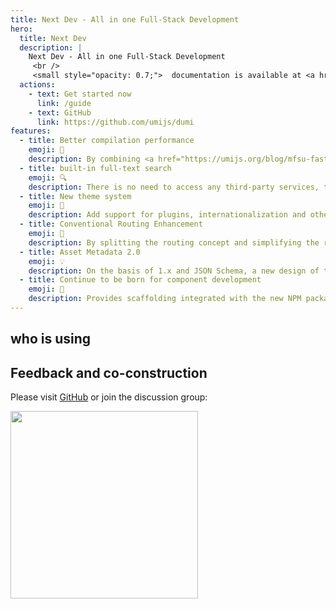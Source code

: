 ```yaml
---
title: Next Dev - All in one Full-Stack Development
hero:
  title: Next Dev
  description: |
    Next Dev - All in one Full-Stack Development
     <br />
     <small style="opacity: 0.7;">  documentation is available at <a href="https://d.umijs.org" style="color: #1677ff;">d.umijs.org< /a></small>
  actions:
    - text: Get started now
      link: /guide
    - text: GitHub
      link: https://github.com/umijs/dumi
features:
  - title: Better compilation performance
    emoji: 🚀
    description: By combining <a href="https://umijs.org/blog/mfsu-faster-than-vite" target="_blank" rel="noreferrer">Umi 4 MFSU</a>, esbuild, SWC , persistent cache and other solutions, bringing faster compilation speed than dumi 1.x
  - title: built-in full-text search
    emoji: 🔍
    description: There is no need to access any third-party services, the title, text, demo and other content can be searched, support multi-keyword search, and will not increase the volume of the product
  - title: New theme system
    emoji: 🎨
    description: Add support for plugins, internationalization and other capabilities to the theme package, and refer to <a href="https://docusaurus.io/docs/swizzling" target="_blank" rel="noreferrer">Docusaurus</a> Provide topic users with local coverage capabilities, stronger and easier to use
  - title: Conventional Routing Enhancement
    emoji: 🚥
    description: By splitting the routing concept and simplifying the routing configuration, etc., the routing generation is changed from the weirdness and cumbersomeness of dumi 1.x, and it is more intuitive
  - title: Asset Metadata 2.0
    emoji: 💡
    description: On the basis of 1.x and JSON Schema, a new design of the asset attribute definition structure is made to provide more possibilities for the circulation of assets
  - title: Continue to be born for component development
    emoji: 💎
    description: Provides scaffolding integrated with the new NPM package development tool <a href="https://github.com/umijs/father" target="_blank" rel="noreferrer">father 4</a> for development Providers with one-stop R&D experience
---
```


## who is using

<WhoAreUsing />

## Feedback and co-construction

Please visit [GitHub](https://github.com/umijs/dumi) or join the discussion group:

<div>
  <img data-type="dingtalk" src="https://gw.alipayobjects.com/zos/bmw-prod/ce3439e7-3bf9-4031-b823-6473439ec9e6/kxkiis4c_w1004_h1346.jpeg" width="300" />
</div>

